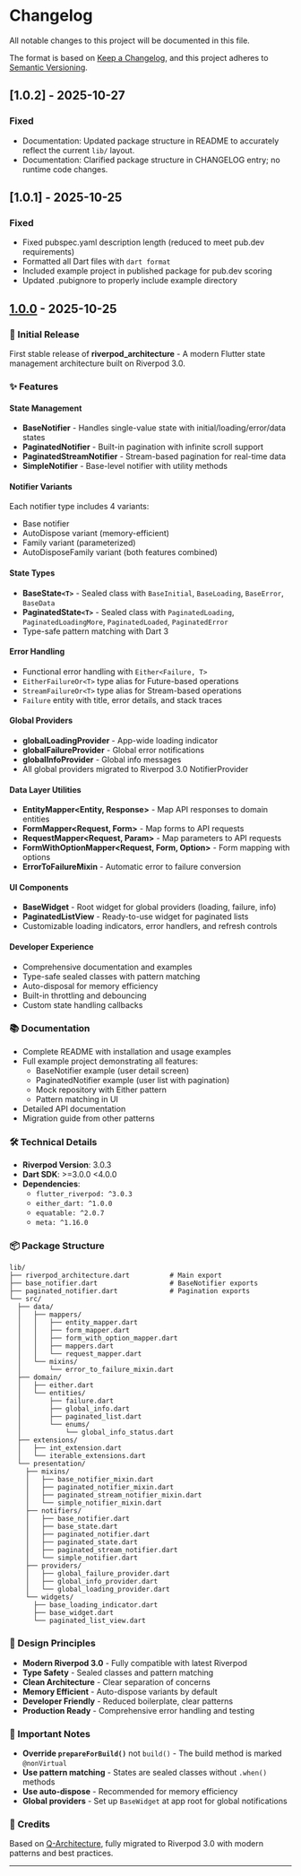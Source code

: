 # Changelog

All notable changes to this project will be documented in this file.

The format is based on [Keep a Changelog](https://keepachangelog.com/en/1.0.0/),
and this project adheres to [Semantic Versioning](https://semver.org/spec/v2.0.0.html).

## [1.0.2] - 2025-10-27

### Fixed

- Documentation: Updated package structure in README to accurately reflect the current `lib/` layout.
- Documentation: Clarified package structure in CHANGELOG entry; no runtime code changes.

## [1.0.1] - 2025-10-25

### Fixed

- Fixed pubspec.yaml description length (reduced to meet pub.dev requirements)
- Formatted all Dart files with `dart format`
- Included example project in published package for pub.dev scoring
- Updated .pubignore to properly include example directory

## [1.0.0][1.0.0] - 2025-10-25

### 🎉 Initial Release

First stable release of **riverpod_architecture** - A modern Flutter state management architecture built on Riverpod 3.0.

### ✨ Features

#### State Management

- **BaseNotifier** - Handles single-value state with initial/loading/error/data states
- **PaginatedNotifier** - Built-in pagination with infinite scroll support
- **PaginatedStreamNotifier** - Stream-based pagination for real-time data
- **SimpleNotifier** - Base-level notifier with utility methods

#### Notifier Variants

Each notifier type includes 4 variants:

- Base notifier
- AutoDispose variant (memory-efficient)
- Family variant (parameterized)
- AutoDisposeFamily variant (both features combined)

#### State Types

- **BaseState`<T>`** - Sealed class with `BaseInitial`, `BaseLoading`, `BaseError`, `BaseData`
- **PaginatedState`<T>`** - Sealed class with `PaginatedLoading`, `PaginatedLoadingMore`, `PaginatedLoaded`, `PaginatedError`
- Type-safe pattern matching with Dart 3

#### Error Handling

- Functional error handling with `Either<Failure, T>`
- `EitherFailureOr<T>` type alias for Future-based operations
- `StreamFailureOr<T>` type alias for Stream-based operations
- `Failure` entity with title, error details, and stack traces

#### Global Providers

- **globalLoadingProvider** - App-wide loading indicator
- **globalFailureProvider** - Global error notifications
- **globalInfoProvider** - Global info messages
- All global providers migrated to Riverpod 3.0 NotifierProvider

#### Data Layer Utilities

- **EntityMapper<Entity, Response>** - Map API responses to domain entities
- **FormMapper<Request, Form>** - Map forms to API requests
- **RequestMapper<Request, Param>** - Map parameters to API requests
- **FormWithOptionMapper<Request, Form, Option>** - Form mapping with options
- **ErrorToFailureMixin** - Automatic error to failure conversion

#### UI Components

- **BaseWidget** - Root widget for global providers (loading, failure, info)
- **PaginatedListView** - Ready-to-use widget for paginated lists
- Customizable loading indicators, error handlers, and refresh controls

#### Developer Experience

- Comprehensive documentation and examples
- Type-safe sealed classes with pattern matching
- Auto-disposal for memory efficiency
- Built-in throttling and debouncing
- Custom state handling callbacks

### 📚 Documentation

- Complete README with installation and usage examples
- Full example project demonstrating all features:
  - BaseNotifier example (user detail screen)
  - PaginatedNotifier example (user list with pagination)
  - Mock repository with Either pattern
  - Pattern matching in UI
- Detailed API documentation
- Migration guide from other patterns

### 🛠️ Technical Details

- **Riverpod Version**: 3.0.3
- **Dart SDK**: >=3.0.0 <4.0.0
- **Dependencies**:
  - `flutter_riverpod: ^3.0.3`
  - `either_dart: ^1.0.0`
  - `equatable: ^2.0.7`
  - `meta: ^1.16.0`

### 📦 Package Structure

```
lib/
├── riverpod_architecture.dart          # Main export
├── base_notifier.dart                  # BaseNotifier exports
├── paginated_notifier.dart             # Pagination exports
└── src/
  ├── data/
  │   ├── mappers/
  │   │   ├── entity_mapper.dart
  │   │   ├── form_mapper.dart
  │   │   ├── form_with_option_mapper.dart
  │   │   ├── mappers.dart
  │   │   └── request_mapper.dart
  │   └── mixins/
  │       └── error_to_failure_mixin.dart
  ├── domain/
  │   ├── either.dart
  │   └── entities/
  │       ├── failure.dart
  │       ├── global_info.dart
  │       ├── paginated_list.dart
  │       └── enums/
  │           └── global_info_status.dart
  ├── extensions/
  │   ├── int_extension.dart
  │   └── iterable_extensions.dart
  └── presentation/
    ├── mixins/
    │   ├── base_notifier_mixin.dart
    │   ├── paginated_notifier_mixin.dart
    │   ├── paginated_stream_notifier_mixin.dart
    │   └── simple_notifier_mixin.dart
    ├── notifiers/
    │   ├── base_notifier.dart
    │   ├── base_state.dart
    │   ├── paginated_notifier.dart
    │   ├── paginated_state.dart
    │   ├── paginated_stream_notifier.dart
    │   └── simple_notifier.dart
    ├── providers/
    │   ├── global_failure_provider.dart
    │   ├── global_info_provider.dart
    │   └── global_loading_provider.dart
    └── widgets/
      ├── base_loading_indicator.dart
      ├── base_widget.dart
      └── paginated_list_view.dart
```

### 🎯 Design Principles

- **Modern Riverpod 3.0** - Fully compatible with latest Riverpod
- **Type Safety** - Sealed classes and pattern matching
- **Clean Architecture** - Clear separation of concerns
- **Memory Efficient** - Auto-dispose variants by default
- **Developer Friendly** - Reduced boilerplate, clear patterns
- **Production Ready** - Comprehensive error handling and testing

### 📝 Important Notes

- **Override `prepareForBuild()`** not `build()` - The build method is marked `@nonVirtual`
- **Use pattern matching** - States are sealed classes without `.when()` methods
- **Use auto-dispose** - Recommended for memory efficiency
- **Global providers** - Set up `BaseWidget` at app root for global notifications

### 🙏 Credits

Based on [Q-Architecture](https://github.com/Q-Agency/Q-Architecture), fully migrated to Riverpod 3.0 with modern patterns and best practices.

---

[1.0.0]: https://github.com/NoaTubic/riverpod_architecture/releases/tag/v1.0.0

